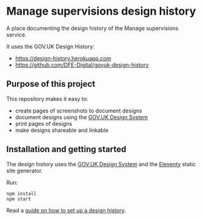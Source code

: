 # Manage supervisions design history

A place documenting the design history of the Manage supervisions service.

It uses the GOV.UK Design History:

- <https://design-history.herokuapp.com>
- <https://github.com/DFE-Digital/govuk-design-history>

## Purpose of this project

This repository makes it easy to:

* create pages of screenshots to document designs
* document designs using the [GOV.UK Design System](https://design-system.service.gov.uk/)
* print pages of designs
* make designs shareable and linkable

## Installation and getting started

The design history uses the [GOV.UK Design System](https://design-system.service.gov.uk) and the [Eleventy](https://www.11ty.dev) static site generator.

Run:

```
npm install
npm start
```

Read a [guide on how to set up a design history](https://design-history.herokuapp.com/set-up-a-design-history/).
